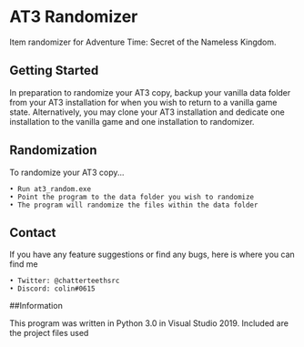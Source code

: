 # AT3 Randomizer

Item randomizer for Adventure Time: Secret of the Nameless Kingdom.

## Getting Started

In preparation to randomize your AT3 copy, backup your vanilla data folder from your AT3 installation for when you wish to return to a vanilla game state. Alternatively, you may clone your AT3 installation and dedicate one installation to the vanilla game and one installation to randomizer.

## Randomization

To randomize your AT3 copy...

```
• Run at3_random.exe
• Point the program to the data folder you wish to randomize
• The program will randomize the files within the data folder
```

## Contact

If you have any feature suggestions or find any bugs, here is where you can find me

```
• Twitter: @chatterteethsrc
• Discord: colin#0615
```

##Information

This program was written in Python 3.0 in Visual Studio 2019. Included are the project files used
